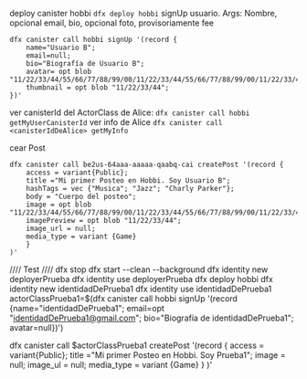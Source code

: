 deploy canister hobbi
```dfx deploy hobbi```
signUp usuario. Args: Nombre, opcional email, bio, opcional foto, provisoriamente fee
```
dfx canister call hobbi signUp '(record {
    name="Usuario B"; 
    email=null; 
    bio="Biografía de Usuario B"; 
    avatar= opt blob "11/22/33/44/55/66/77/88/99/00/11/22/33/44/55/66/77/88/99/00/11/22/33/44/55/66/77/88/99/00/"
    thumbnail = opt blob "11/22/33/44";
})'

```
ver canisterId del ActorClass de Alice:
```dfx canister call hobbi getMyUserCanisterId```
ver info de Alice
```dfx canister call <canisterIdDeAlice> getMyInfo```

cear Post
```
dfx canister call be2us-64aaa-aaaaa-qaabq-cai createPost '(record {
    access = variant{Public};
    title ="Mi primer Posteo en Hobbi. Soy Usuario B";
    hashTags = vec {"Musica"; "Jazz"; "Charly Parker"};
    body = "Cuerpo del posteo";
    image = opt blob "11/22/33/44/55/66/77/88/99/00/11/22/33/44/55/66/77/88/99/00/11/22/33/44/55/66/77/88/99/00/";
    imagePreview = opt blob "11/22/33/44";
    image_url = null;
    media_type = variant {Game}
    }
)'

```



//// Test ////
dfx stop
dfx start --clean --background
dfx identity new deployerPrueba
dfx identity use deployerPrueba
dfx deploy hobbi
dfx identity new identidadDePrueba1
dfx identity use identidadDePrueba1
actorClassPrueba1=$(dfx canister call hobbi signUp '(record {name="identidadDePrueba1"; email=opt "identidadDePrueba1@gmail.com"; bio="Biografía de identidadDePrueba1"; avatar=null})')

dfx canister call $actorClassPrueba1 createPost '(record {
        access = variant{Public};
        title ="Mi primer Posteo en Hobbi. Soy Prueba1";
        image = null;
        image_ul = null;
        media_type = variant {Game}
    }
)'


